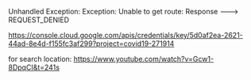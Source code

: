 Unhandled Exception: Exception: Unable to get route: Response ---> REQUEST_DENIED 

https://console.cloud.google.com/apis/credentials/key/5d0af2ea-2621-44ad-8e4d-f155fc3af299?project=covid19-271914

for search location:
https://www.youtube.com/watch?v=Gcw1-8DpqCI&t=241s